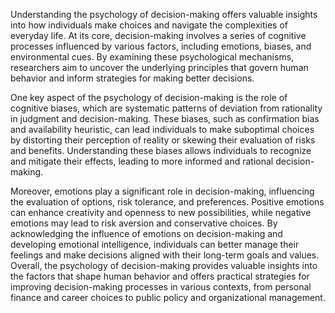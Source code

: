 Understanding the psychology of decision-making offers valuable insights into how individuals make choices and navigate the complexities of everyday life. At its core, decision-making involves a series of cognitive processes influenced by various factors, including emotions, biases, and environmental cues. By examining these psychological mechanisms, researchers aim to uncover the underlying principles that govern human behavior and inform strategies for making better decisions.

One key aspect of the psychology of decision-making is the role of cognitive biases, which are systematic patterns of deviation from rationality in judgment and decision-making. These biases, such as confirmation bias and availability heuristic, can lead individuals to make suboptimal choices by distorting their perception of reality or skewing their evaluation of risks and benefits. Understanding these biases allows individuals to recognize and mitigate their effects, leading to more informed and rational decision-making.

Moreover, emotions play a significant role in decision-making, influencing the evaluation of options, risk tolerance, and preferences. Positive emotions can enhance creativity and openness to new possibilities, while negative emotions may lead to risk aversion and conservative choices. By acknowledging the influence of emotions on decision-making and developing emotional intelligence, individuals can better manage their feelings and make decisions aligned with their long-term goals and values. Overall, the psychology of decision-making provides valuable insights into the factors that shape human behavior and offers practical strategies for improving decision-making processes in various contexts, from personal finance and career choices to public policy and organizational management.